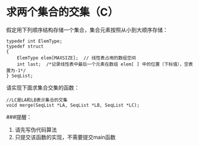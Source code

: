# 求两个集合的交集（C）

假定用下列顺序结构存储一个集合，集合元素按照从小到大顺序存储：
```
typedef int ElemType;
typedef struct
{
    ElemType elem[MAXSIZE];  // 线性表占用的数组空间
    int last;  /*记录线性表中最后一个元素在数组 elem[ ] 中的位置（下标值），空表置为-1*/
} SeqList;
```
请实现下面求集合交集的函数：
```
//LC是LA和LB表示集合的交集
void merge(SeqList *LA, SeqList *LB, SeqList *LC);
```
###提醒：
1. 请先写伪代码算法
2. 只提交该函数的实现，不需要提交main函数